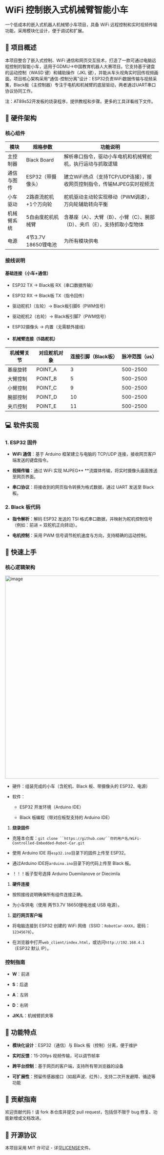# WiFi 控制嵌入式机械臂智能小车

一个低成本的嵌入式机器人机械臂小车项目，具备 WiFi 远程控制和实时视频传输功能，采用模块化设计，便于调试和扩展。

## 📌 项目概述

本项目整合了嵌入式控制、WiFi 通信和网页交互技术，打造了一款可通过电脑远程控制的智能小车，适用于GDMU->中国教育机器人大赛项目。它支持基于键盘的运动控制（WASD 键）和辅助操作（JKL 键），并能从车头视角实时回传视频画面。项目核心架构采用“通信-控制分离”设计：ESP32负责WiFi数据传输与视频采集，Black板（主控制器）专注于电机和机械臂的底层驱动，两者通过UART串口协议协同工作。

注：AT89s52开发板的烧录程序，提供教程和步骤。更多的工具详看线下文件。

## 🔧 硬件架构

### 核心组件  
| 模块         | 规格参数                | 功能说明                                                                 |
|--------------|-------------------------|--------------------------------------------------------------------------|
| 主控制器     | Black Board | 解析串口指令，驱动小车电机和机械臂舵机，执行运动与抓取逻辑                 |
| 通信与图传   | ESP32（带摄像头）       | 建立WiFi热点（支持TCP/UDP连接），接收网页控制指令，传输MJPEG实时视频流    |
| 小车驱动     | 2路直流舵机+1个万向轮   | 舵机驱动主动轮实现移动（PWM调速），万向轮辅助转向平衡                     |
| 机械臂系统   | 5自由度舵机机械臂       | 含基座（A）、大臂（B）、小臂（C）、腕部（D）、夹爪（E），支持抓取小型物体 |
| 电源         | 4节3.7V 18650锂电池     | 为所有模块供电                        |


### 接线说明  
#### 基础连接（小车+通信）  
- ESP32 TX → Black板 RX（串口数据传输）  
- ESP32 RX → Black板 TX（指令回传）  
- 驱动舵机1（左轮）→ Black板引脚6（PWM信号）  
- 驱动舵机2（右轮）→ Black板引脚7（PWM信号）  
- ESP32摄像头 → 内置（无需额外接线）
 
- #### 机械臂连接（5路舵机）  
| 机械臂关节 | 对应舵机对象 | 连接引脚（Black板） | 脉冲范围（us） |
|------------|--------------|---------------------|----------------|
| 基座旋转   | POINT_A      | 3                   | 500-2500       |
| 大臂控制   | POINT_B      | 5                   | 500-2500       |
| 小臂控制   | POINT_C      | 9                   | 500-2500       |
| 腕部控制   | POINT_D      | 10                  | 500-2500       |
| 夹爪控制   | POINT_E      | 11                  | 500-2500       |     

## 💻 软件实现

### 1. ESP32 固件

*   **WiFi 通信**：基于 Arduino 框架建立与电脑的 TCP/UDP 连接，接收网页客户端发送的键盘指令。

*   **视频传输**：通过 WiFi 实现 MJPEG** **流媒体传输，将实时摄像头画面推送至网页界面。

*   **串口协议**：将接收到的网页指令转换为格式数据，通过 UART 发送至 Black 板。

### 2. Black 板代码



*   **指令解析**：解码 ESP32 发送的 TSI 格式串口数据，并映射为舵机控制信号（例如：前进 = 双舵机正向转动）。

*   **电机控制**：采用 PWM 信号调节舵机速度与方向，支持精确的运动控制。

## 🚀 快速上手

### 核心逻辑架构

<img width="602" height="664" alt="image" src="https://github.com/user-attachments/assets/37382cc1-9625-40af-b1f7-a97d4778f0ad" />

*   硬件：组装完成的小车（含舵机、Black 板、带摄像头的 ESP32、电源）

*   软件：


    *   ESP32 开发环境（Arduino IDE）

    *   Black 板编程（带对应板型支持的 Arduino IDE）



1.  **烧录固件**

*   克隆本仓库：`git clone ``https://github.com/``你的用户名/WiFi-Controlled-Embedded-Robot-Car.git`

*   使用 Arduino IDE 将`esp32.ino`目录下的固件上传至 ESP32。

*   通过Arduino IDE将`arduino.ino`目录下的代码上传至 Black 板。
*   ！！！板子型号选择 Arduino Duemilanove or Diecimila

1.  **硬件连接**

*   按照接线说明确保所有组件连接正确。

*   为小车供电（使用 两节3.7V 18650锂电池或 USB 电源）。

1.  **运行网页客户端**

*   将电脑连接到 ESP32 创建的 WiFi 网络（SSID：`RobotCar-XXXX`，密码：`12345678`）。

*   在浏览器中打开`web_client/index.html`，或访问`http://192.168.4.1`（ESP32 默认 IP）。

### 控制指南



*   **W**：前进

*   **S**：后退

*   **A**：左转

*   **D**：右转

*   **J/K/L**：机械臂抓夹等

## 📝 功能特点



*   **模块化设计**：ESP32（通信）与 Black 板（控制）分离，便于维护

*   **实时反馈**：15-20fps 视频传输，可以调节帧率

*   **跨平台控制**：基于网页的客户端，支持所有带浏览器的设备

*   **可扩展性**：预留传感器接口（如超声波、红外），支持二次开发避障、循迹等功能

## 🤝 贡献指南

欢迎贡献代码！请 fork 本仓库并提交 pull request，包括但不限于 bug 修复、功能新增或文档改进。

## 📄 开源协议

本项目采用 MIT 许可证 - 详见[LICENSE](LICENSE)文件。
